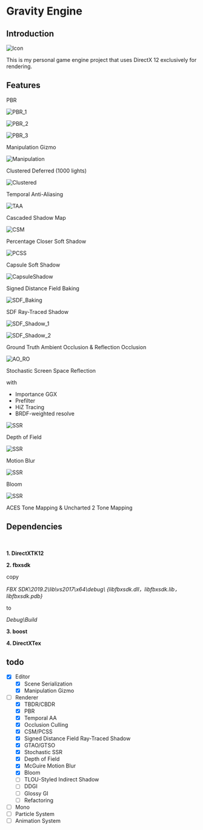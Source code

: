 # Gravity Engine

## Introduction

![Icon](https://github.com/MrySwk/GravityEngine/blob/master/screenshot/GravityEngine.png)

This is my personal game engine project that
uses DirectX 12 exclusively for rendering.


## Features

PBR

![PBR_1](https://github.com/MrySwk/GravityEngine/blob/master/screenshot/PBR_1.png)

![PBR_2](https://github.com/MrySwk/GravityEngine/blob/master/screenshot/PBR_2.png)

![PBR_3](https://github.com/MrySwk/GravityEngine/blob/master/screenshot/PBR_3.png)

Manipulation Gizmo

![Manipulation](https://github.com/MrySwk/GravityEngine/blob/master/screenshot/Manipulation.gif)

Clustered Deferred (1000 lights)

![Clustered](https://github.com/MrySwk/GravityEngine/blob/master/screenshot/Clustered.jpg)

Temporal Anti-Aliasing

![TAA](https://github.com/MrySwk/GravityEngine/blob/master/screenshot/TAA.png)

Cascaded Shadow Map

![CSM](https://github.com/MrySwk/GravityEngine/blob/master/screenshot/CascadedShadowMap.png)

Percentage Closer Soft Shadow

![PCSS](https://github.com/MrySwk/GravityEngine/blob/master/screenshot/PCSS.png)

Capsule Soft Shadow

![CapsuleShadow](https://github.com/MrySwk/GravityEngine/blob/master/screenshot/CapsuleShadow.png)

Signed Distance Field Baking

![SDF_Baking](https://github.com/MrySwk/GravityEngine/blob/master/screenshot/SDF_Debug_2.png)

SDF Ray-Traced Shadow

![SDF_Shadow_1](https://github.com/MrySwk/GravityEngine/blob/master/screenshot/SDF_Shadow_1.png)

![SDF_Shadow_2](https://github.com/MrySwk/GravityEngine/blob/master/screenshot/SDF_Shadow_2.jpg)

Ground Truth Ambient Occlusion & Reflection Occlusion

![AO_RO](https://github.com/MrySwk/GravityEngine/blob/master/screenshot/AO_RO.png)

Stochastic Screen Space Reflection

with
- Importance GGX
- Prefilter
- HiZ Tracing
- BRDF-weighted resolve

![SSR](https://github.com/MrySwk/GravityEngine/blob/master/screenshot/SSR.png)

Depth of Field

![SSR](https://github.com/MrySwk/GravityEngine/blob/master/screenshot/DoF.png)

Motion Blur

![SSR](https://github.com/MrySwk/GravityEngine/blob/master/screenshot/MotionBlur.png)

Bloom

![SSR](https://github.com/MrySwk/GravityEngine/blob/master/screenshot/Bloom.png)

ACES Tone Mapping & Uncharted 2 Tone Mapping

## Dependencies

<br>

**1. DirectXTK12**

**2. fbxsdk**


copy

*FBX SDK\2019.2\lib\vs2017\x64\debug\ {libfbxsdk.dll，libfbxsdk.lib，libfbxsdk.pdb}*

to

*Debug\Build*

**3. boost**

**4. DirectXTex**

## todo
- [x] Editor
  - [x] Scene Serialization
  - [x] Manipulation Gizmo
- [ ] Renderer
  - [x] TBDR/CBDR
  - [x] PBR
  - [x] Temporal AA
  - [x] Occlusion Culling
  - [x] CSM/PCSS
  - [x] Signed Distance Field Ray-Traced Shadow
  - [x] GTAO/GTSO
  - [x] Stochastic SSR
  - [X] Depth of Field
  - [x] McGuire Motion Blur
  - [x] Bloom
  - [ ] TLOU-Styled Indirect Shadow
  - [ ] DDGI
  - [ ] Glossy GI
  - [ ] Refactoring
- [ ] Mono
- [ ] Particle System
- [ ] Animation System
